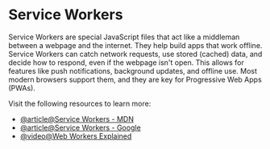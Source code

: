 # Service Workers

Service Workers are special JavaScript files that act like a middleman between a webpage and the internet. They help build apps that work offline. Service Workers can catch network requests, use stored (cached) data, and decide how to respond, even if the webpage isn't open. This allows for features like push notifications, background updates, and offline use. Most modern browsers support them, and they are key for Progressive Web Apps (PWAs).

Visit the following resources to learn more:

- [@article@Service Workers - MDN](https://developer.mozilla.org/en-US/docs/Web/API/Service_Worker_API)
- [@article@Service Workers - Google](https://web.dev/learn/pwa/service-workers)
- [@video@Web Workers Explained](https://www.youtube.com/watch?v=JMKLXGwltGc)
